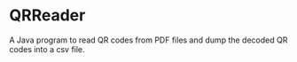 # QRReader
A Java program to read QR codes from PDF files and dump the decoded QR codes into a csv file.
